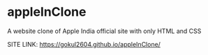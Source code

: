# appleInClone
A website clone of Apple India official site with only HTML and CSS

SITE LINK: https://gokul2604.github.io/appleInClone/
